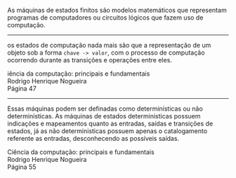 As máquinas de estados finitos são modelos matemáticos que representam programas de computadores ou circuitos lógicos que fazem uso de computação.

---

os estados de computação nada mais são que a representação de um objeto sob a forma `chave -> valor`, com o processo de computação ocorrendo durante as transições e operações entre eles.

iência da computação: principais e fundamentais  
Rodrigo Henrique Nogueira  
Página 47

---

Essas máquinas podem ser definadas como determinísticas ou não determinísticas. As máquinas de estados deterministicas possuem indicações e mapeamentos quanto as entradas, saídas e transições de estados, já as não deterministicas possuem apenas o catalogamento referente as entradas, desconhecendo as possíveis saídas.

Ciência da computação: principais e fundamentais  
Rodrigo Henrique Nogueira  
Página 55